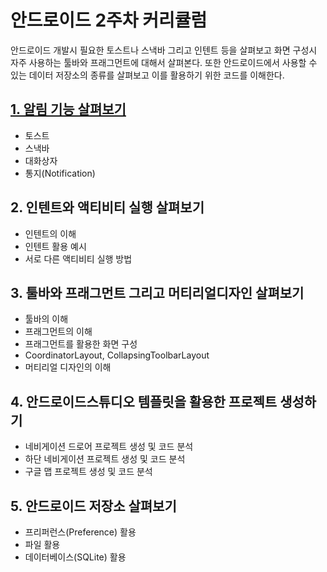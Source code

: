 # 안드로이드 2주차 커리큘럼
안드로이드 개발시 필요한 토스트나 스낵바 그리고 인텐트 등을 살펴보고 화면 구성시 자주 사용하는 툴바와 프래그먼트에 대해서 살펴본다. 또한 안드로이드에서 사용할 수 있는 데이터 저장소의 종류를 살펴보고 이를 활용하기 위한 코드를 이해한다.

## [1. 알림 기능 살펴보기](./Docs/Chapter1.md)
* 토스트
* 스낵바
* 대화상자 
* 통지(Notification)

## 2. 인텐트와 액티비티 실행 살펴보기
* 인텐트의 이해
* 인텐트 활용 예시
* 서로 다른 액티비티 실행 방법

## 3. 툴바와 프래그먼트 그리고 머티리얼디자인 살펴보기
* 툴바의 이해
* 프래그먼트의 이해
* 프래그먼트를 활용한 화면 구성
* CoordinatorLayout, CollapsingToolbarLayout
* 머티리얼 디자인의 이해

## 4. 안드로이드스튜디오 템플릿을 활용한 프로젝트 생성하기
* 네비게이션 드로어 프로젝트 생성 및 코드 분석
* 하단 네비게이션 프로젝트 생성 및 코드 분석
* 구글 맵 프로젝트 생성 및 코드 분석

## 5. 안드로이드 저장소 살펴보기
* 프리퍼런스(Preference) 활용
* 파일 활용
* 데이터베이스(SQLite) 활용
